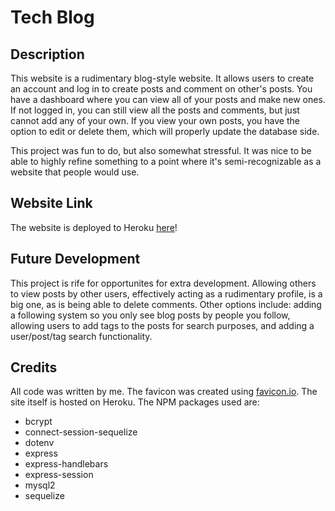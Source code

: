 # Tech Blog

## Description
This website is a rudimentary blog-style website. It allows users to create an account and log in to create posts and comment on other's posts. You have a dashboard where you can view all of your posts and make new ones. If not logged in, you can still view all the posts and comments, but just cannot add any of your own. If you view your own posts, you have the option to edit or delete them, which will properly update the database side.

This project was fun to do, but also somewhat stressful. It was nice to be able to highly refine something to a point where it's semi-recognizable as a website that people would use.

## Website Link
The website is deployed to Heroku [here]()!

## Future Development
This project is rife for opportunites for extra development. Allowing others to view posts by other users, effectively acting as a rudimentary profile, is a big one, as is being able to delete comments. Other options include: adding a following system so you only see blog posts by people you follow, allowing users to add tags to the posts for search purposes, and adding a user/post/tag search functionality.

## Credits
All code was written by me. The favicon was created using [favicon.io](https://favicon.io/). The site itself is hosted on Heroku. The NPM packages used are: 
- bcrypt
- connect-session-sequelize
- dotenv
- express
- express-handlebars
- express-session
- mysql2
- sequelize